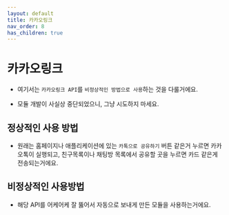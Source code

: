 ```yaml
---
layout: default
title: 카카오링크
nav_order: 8
has_children: true
---
```


# 카카오링크
* 여기서는 `카카오링크 API`를 `비정상적인 방법으로 사용`하는 것을 다룰거에요.
- 모듈 개발이 사실상 중단되었으니, 그냥 시도하지 마세요.

## 정상적인 사용 방법
* 원래는 홈페이지나 애플리케이션에 있는 `카톡으로 공유하기` 버튼 같은거 누르면 카카오톡이 실행되고, 친구목록이나 채팅방 목록에서 공유할 곳을 누르면 카드 같은게 전송되는거에요.

## 비정상적인 사용방법
* 해당 API를 어케어케 잘 뚫어서 자동으로 보내게 만든 모듈을 사용하는거에요.
